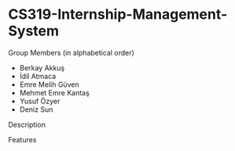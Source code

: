 # CS319-Internship-Management-System

Group Members (in alphabetical order)
* Berkay Akkuş
* İdil Atmaca
* Emre Melih Güven
* Mehmet Emre Kantaş
* Yusuf Özyer
* Deniz Sun



Description




Features 


